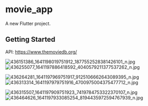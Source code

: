 # movie_app

A new Flutter project.

## Getting Started

API: https://www.themoviedb.org/

![436151386_1641198019751912_1877552528381426101_n.jpg](screens%2F436151386_1641198019751912_1877552528381426101_n.jpg)  ![436255077_1641197886418592_4040579211377537262_n.jpg](screens%2F436255077_1641197886418592_4040579211377537262_n.jpg)


![436264281_1641197969751917_9125106662643089395_n.jpg](screens%2F436264281_1641197969751917_9125106662643089395_n.jpg)   ![436313314_1641197979751916_4700975004375477712_n.jpg](screens%2F436313314_1641197979751916_4700975004375477712_n.jpg)


![436315507_1641197909751923_7419784753322370107_n.jpg](screens%2F436315507_1641197909751923_7419784753322370107_n.jpg)    ![436464626_1641197933085254_8194435972594767939_n.jpg](screens%2F436464626_1641197933085254_8194435972594767939_n.jpg)

